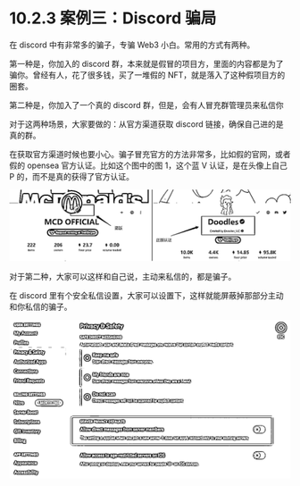 # 10.2.3 案例三：Discord 骗局

在 discord 中有非常多的骗子，专骗 Web3 小白。常用的方式有两种。

第一种是，你加入的 discord 群，本来就是假冒的项目方，里面的内容都是为了骗你。曾经有人，花了很多钱，买了一堆假的 NFT，就是落入了这种假项目方的圈套。

第二种是，你加入了一个真的 discord 群，但是，会有人冒充群管理员来私信你

对于这两种场景，大家要做的：从官方渠道获取 discord 链接，确保自己进的是真的群。

在获取官方渠道时候也要小心。骗子冒充官方的方法非常多，比如假的官网，或者假的 opensea 官方认证。比如这个图中的图 1，这个蓝 V 认证，是在头像上自己 P 的，而不是真的获得了官方认证。

![](img/adb88cb5b80348a8a2e5b8268a1c26a6.png)

对于第二种，大家可以这样和自己说，主动来私信的，都是骗子。

在 discord 里有个安全私信设置，大家可以设置下，这样就能屏蔽掉那部分主动和你私信的骗子。

![](img/235c1c10edb3c27cdd265ba07a8ac343.png)